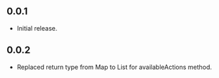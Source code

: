 ## 0.0.1

* Initial release.

## 0.0.2

* Replaced return type from Map to List for availableActions method.
